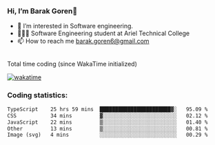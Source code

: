 ###  Hi, I’m Barak Goren👋
- 👀 I’m interested in Software engineering.
- 👨🏼‍🎓 Software Engineering student at Ariel Technical College
- 📫 How to reach me barak.goren6@gmail.com
##
Total time coding (since WakaTime initialized)

[![wakatime](https://wakatime.com/badge/user/5cc5ec80-a806-4ca2-a704-db29274e48cd.svg)](https://wakatime.com/@5cc5ec80-a806-4ca2-a704-db29274e48cd)

   
### Coding statistics:

<!--START_SECTION:waka-->

```txt
TypeScript    25 hrs 59 mins  ███████████████████████▓░   95.09 %
CSS           34 mins         ▓░░░░░░░░░░░░░░░░░░░░░░░░   02.12 %
JavaScript    22 mins         ▒░░░░░░░░░░░░░░░░░░░░░░░░   01.40 %
Other         13 mins         ▒░░░░░░░░░░░░░░░░░░░░░░░░   00.81 %
Image (svg)   4 mins          ░░░░░░░░░░░░░░░░░░░░░░░░░   00.29 %
```

<!--END_SECTION:waka-->

<!---
barakgoren/barakgoren is a ✨ special ✨ repository because its `README.md` (this file) appears on your GitHub profile.
You can click the Preview link to take a look at your changes.
--->
